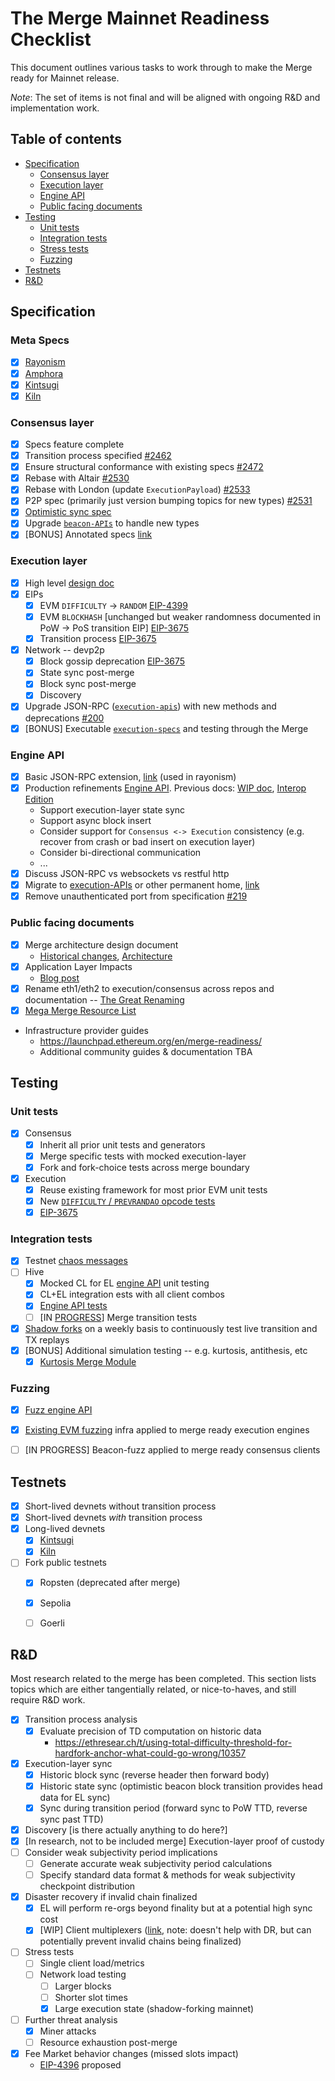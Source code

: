 # The Merge Mainnet Readiness Checklist

This document outlines various tasks to work through to make the Merge ready for Mainnet release.

*Note*: The set of items is not final and will be aligned with ongoing R&D and implementation work.

## Table of contents

<!-- TOC -->
<!-- START doctoc generated TOC please keep comment here to allow auto update -->
<!-- DON'T EDIT THIS SECTION, INSTEAD RE-RUN doctoc TO UPDATE -->

- [Specification](#specification)
  - [Consensus layer](#consensus-layer)
  - [Execution layer](#execution-layer)
  - [Engine API](#engine-api)
  - [Public facing documents](#public-facing-documents)
- [Testing](#testing)
  - [Unit tests](#unit-tests)
  - [Integration tests](#integration-tests)
  - [Stress tests](#stress-tests)
  - [Fuzzing](#fuzzing)
- [Testnets](#testnets)
- [R&D](#rd)

<!-- END doctoc generated TOC please keep comment here to allow auto update -->
<!-- /TOC -->

## Specification

### Meta Specs

* [x] [Rayonism](https://github.com/ethereum/rayonism/blob/master/specs/merge.md)
* [x] [Amphora](https://hackmd.io/@n0ble/merge-interop-spec)
* [x] [Kintsugi](https://hackmd.io/@n0ble/kintsugi-spec)
* [x] [Kiln](https://hackmd.io/@n0ble/kiln-spec)

### Consensus layer

* [x] Specs feature complete
* [x] Transition process specified [#2462](https://github.com/ethereum/consensus-specs/pull/2462)
* [x] Ensure structural conformance with existing specs [#2472](https://github.com/ethereum/consensus-specs/pull/2472) 
* [x] Rebase with Altair [#2530](https://github.com/ethereum/eth2.0-specs/pull/2530)
* [x] Rebase with London (update `ExecutionPayload`) [#2533](https://github.com/ethereum/consensus-specs/pull/2533)
* [x] P2P spec (primarily just version bumping topics for new types) [#2531](https://github.com/ethereum/consensus-specs/pull/2531)
* [x] [Optimistic sync spec](https://github.com/ethereum/consensus-specs/blob/dev/sync/optimistic.md) 
* [x] Upgrade [`beacon-APIs`](https://github.com/ethereum/beacon-apis) to handle new types
* [x] [BONUS] Annotated specs [link](https://github.com/ethereum/annotated-spec/tree/master/merge)

### Execution layer

* [x] High level [design doc](https://hackmd.io/@n0ble/ethereum_consensus_upgrade_mainnet_perspective)
* [x] EIPs
    * [x] EVM `DIFFICULTY` -> `RANDOM` [EIP-4399](https://eips.ethereum.org/EIPS/eip-4399)
    * [x] EVM `BLOCKHASH` [unchanged but weaker randomness documented in PoW -> PoS transition EIP] [EIP-3675](https://eips.ethereum.org/EIPS/eip-3675)
    * [x] Transition process [EIP-3675](https://eips.ethereum.org/EIPS/eip-3675)
* [x] Network -- devp2p
    * [x] Block gossip deprecation [EIP-3675](https://eips.ethereum.org/EIPS/eip-3675)
    * [x] State sync post-merge
    * [x] Block sync post-merge
    * [x] Discovery
* [x] Upgrade JSON-RPC ([`execution-apis`](https://github.com/ethereum/execution-apis)) with new methods and deprecations [#200](https://github.com/ethereum/execution-apis/pull/200)
* [x] [BONUS] Executable [`execution-specs`](https://github.com/ethereum/execution-specs/pull/219) and testing through the Merge

### Engine API

* [x] Basic JSON-RPC extension, [link](https://github.com/ethereum/rayonism/blob/master/specs/merge.md#consensus-json-rpc) (used in rayonism)
* [x] Production refinements [Engine API](https://github.com/ethereum/execution-apis/blob/main/src/engine/specification.md). Previous docs: [WIP doc](https://hackmd.io/@n0ble/consensus_api_design_space), [Interop Edition](https://github.com/ethereum/execution-apis/blob/main/src/engine/interop/specification.md)
    * Support execution-layer state sync
    * Support async block insert
    * Consider support for `Consensus <-> Execution` consistency (e.g. recover from crash or bad insert on execution layer)
    * Consider bi-directional communication
    * ...
* [x] Discuss JSON-RPC vs websockets vs restful http
* [x] Migrate to [execution-APIs](https://github.com/ethereum/execution-APIs) or other permanent home, [link](https://github.com/ethereum/execution-apis/tree/main/src/engine)
* [x] Remove unauthenticated port from specification [#219](https://github.com/ethereum/execution-apis/pull/219)

### Public facing documents

* [x] Merge architecture design document
    * [Historical changes](https://tim.mirror.xyz/CHQtTJb1NDxCK41JpULL-zAJe7YOtw-m4UDw6KDju6c), [Architecture](https://tim.mirror.xyz/sR23jU02we6zXRgsF_oTUkttL83S3vyn05vJWnnp-Lc)
* [x] Application Layer Impacts 
    * [Blog post](https://blog.ethereum.org/2021/11/29/how-the-merge-impacts-app-layer/) 
* [x] Rename eth1/eth2 to execution/consensus across repos and documentation -- [The Great Renaming](https://notes.ethereum.org/@timbeiko/great-renaming)
* [x] [Mega Merge Resource List](https://notes.ethereum.org/Moiv99h9QTmI-imPL8pvQg?view)
* Infrastructure provider guides
    * https://launchpad.ethereum.org/en/merge-readiness/ 
    * Additional community guides & documentation TBA

## Testing

### Unit tests

* [x] Consensus
    * [x] Inherit all prior unit tests and generators
    * [x] Merge specific tests with mocked execution-layer
    * [x] Fork and fork-choice tests across merge boundary
* [x] Execution
    * [x] Reuse existing framework for most prior EVM unit tests
    * [x] New [`DIFFICULTY` / `PREVRANDAO` opcode tests](https://github.com/ethereum/tests/pull/1019)
    * [x] [EIP-3675](https://github.com/ethereum/tests/pull/1030) 

### Integration tests

* [x] Testnet [chaos messages](https://github.com/MariusVanDerWijden/go-ethereum/tree/merge-bad-block-creator)
* [ ] Hive
    * [X] Mocked CL for EL [engine API](https://github.com/ethereum/hive/tree/master/simulators/ethereum/engine) unit testing
    * [x] CL+EL integration ests with all client combos
    * [x] [Engine API tests](https://github.com/ethereum/hive/pull/613)
    * [ ] [IN [PROGRESS](https://github.com/txrx-research/TestingTheMerge/blob/main/tests/transition.md)] Merge transition tests
* [x] [Shadow forks](https://github.com/eth-clients/merge-testnets) on a weekly basis to continuously test live transition and TX replays 
* [x] [BONUS] Additional simulation testing -- e.g. kurtosis, antithesis, etc
    * [x] [Kurtosis Merge Module](https://github.com/kurtosis-tech/eth2-merge-kurtosis-module)

### Fuzzing

* [x] [Fuzz engine API](https://github.com/MariusVanDerWijden/merge-fuzz)
* [x] [Existing EVM fuzzing](https://github.com/MariusVanDerWijden/FuzzyVM) infra applied to merge ready execution engines
* [ ] [IN PROGRESS] Beacon-fuzz applied to merge ready consensus clients


## Testnets

* [X] Short-lived devnets without transition process
* [X] Short-lived devnets *with* transition process
* [x] Long-lived devnets 
  * [x] [Kintsugi](https://blog.ethereum.org/2021/12/20/kintsugi-merge-testnet/)
  * [x] [Kiln](https://blog.ethereum.org/2022/03/14/kiln-merge-testnet/)
* [ ] Fork public testnets
  * [x] Ropsten (deprecated after merge)
  * [x] Sepolia
  * [ ] Goerli
  

## R&D

Most research related to the merge has been completed. This section lists topics which are either tangentially related, or nice-to-haves, and still require R&D work.

* [x] Transition process analysis
    * [x] Evaluate precision of TD computation on historic data
        * https://ethresear.ch/t/using-total-difficulty-threshold-for-hardfork-anchor-what-could-go-wrong/10357
* [x] Execution-layer sync
    * [x] Historic block sync (reverse header then forward body)
    * [x] Historic state sync (optimistic beacon block transition provides head data for EL sync)
    * [x] Sync during transition period (forward sync to PoW TTD, reverse sync past TTD)
* [x] Discovery [is there actually anything to do here?]
* [x] [In research, not to be included merge] Execution-layer proof of custody
* [ ] Consider weak subjectivity period implications
  * [ ] Generate accurate weak subjectivity period calculations
  * [ ] Specify standard data format & methods for weak subjectivity checkpoint distribution
* [x] Disaster recovery if invalid chain finalized
  * [x] EL will perform re-orgs beyond finality but at a potential high sync cost
  * [x] [WIP] Client multiplexers ([link](https://github.com/karalabe/minority), note: doesn't help with DR, but can potentially prevent invalid chains being finalized)
* [ ] Stress tests
  * [ ] Single client load/metrics
  * [ ] Network load testing 
    * [ ] Larger blocks
    * [ ] Shorter slot times
    * [x] Large execution state (shadow-forking mainnet)
* [ ] Further threat analysis
    * [x] Miner attacks
    * [ ] Resource exhaustion post-merge
* [x] Fee Market behavior changes (missed slots impact)
    * [EIP-4396](https://eips.ethereum.org/EIPS/eip-4396) proposed 
